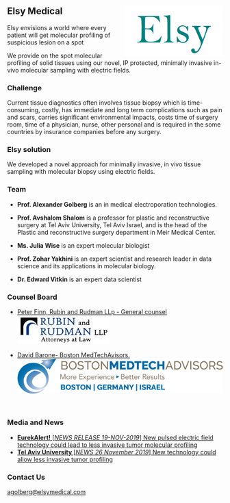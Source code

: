 ## Elsy Medical  <img src="./main_logo.png" align="right" />


Elsy envisions a world where every patient will get molecular profiling of suspicious lesion on a spot

We provide on the spot molecular profiling of solid tissues using  our novel, IP protected, minimally invasive in-vivo molecular sampling with electric fields. 

### Challenge

Current tissue diagnostics often  involves tissue biopsy which is time-consuming, costly, has immediate and long term complications such as pain and scars, carries significant environmental impacts, costs time of surgery room, time of a physician, nurse, other personal and is required in the some countries by insurance companies before any surgery.  

### Elsy solution 

We developed a novel approach for minimally invasive, in vivo  tissue sampling with molecular biopsy using electric fields. 

### Team

- <b>Prof. Alexander Golberg</b> is an in medical electroporation technologies. 

- <b>Prof. Avshalom Shalom</b> is a professor for plastic and reconstructive surgery at Tel Aviv University, Tel Aviv Israel, and is the head of the Plastic and reconstructive surgery department in Meir Medical Center. 

- <b>Ms. Julia Wise</b> is an expert molecular biologist 

- <b>Prof. Zohar Yakhini</b> is an expert scientist and research leader in data science and its applications in molecular biology.

- <b>Dr. Edward Vitkin</b> is an expert data scientist 

### Counsel Board

- <a href="https://www.rubinrudman.com/attorneys/peter-b-finn/" target="_blank" > Peter Finn, Rubin and Rudman LLp - General counsel 
 <br><img src="./RUBIN and RUDMAN.logo.jpg" /></a>

- <a href="http://www.bmtadvisors.com/" target="_blank" > David Barone- Boston MedTechAvisors. 
<img src="./BostonMedtechAdvisors.logo.png" /></a>

<br>

### Media and News
- <a href="https://www.eurekalert.org/news-releases/909858" target="_blank" ><b>EurekAlert!</b> [<i>NEWS RELEASE 19-NOV-2019</i>] 
New pulsed electric field technology could lead to less invasive tumor molecular profiling</a>
- <a href="https://english.tau.ac.il/news/biopsy_tumor" target="_blank" ><b>Tel Aviv University </b> [<i>NEWS 26 November 2019</i>] 
New technology could allow less invasive tumor profiling</a>

### Contact Us

<a data-auto-recognition="true" href="mailto:agolberg@elsymedical.com">agolberg@elsymedical.com</a>

